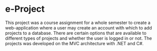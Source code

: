 # e-Project
This project was a course assignment for a whole semester to create a web-application where a user may create an account with which to add projects to a database. There are certain options that are available to different types of projects and whether the user is logged in or not. The projects was developed on the MVC architecture with .NET and C#.
